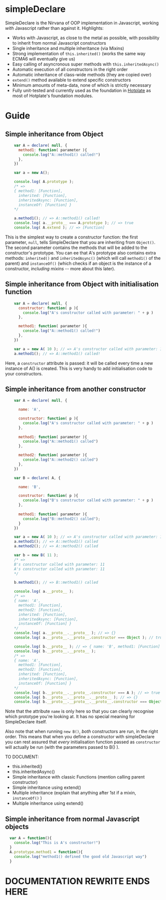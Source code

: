 simpleDeclare
=============

SimpleDeclare is the Nirvana of OOP implementation in Javascript, working _with_ Javascript rather than against it. Highlights:

* Works with Javascript, as close to the metal as possible, with possibility to inherit from normal Javascript constructors
* Single inheritance and multiple inheritance (via Mixins)
* Strong implementation of `this.inherited()` (works the same way ECMA6 will eventually give us)
* Easy calling of asyncronous super methods with `this.inheritedAsync()`
* Automatic execution of all constructors in the right order
* Automatic inheritance of class-wide methods (they are copied over)
* `extend()` method available to extend specific constructors 
* Minimum amounts of meta-data, none of which is strictly necessary
* Fully unit-tested and currently used as the foundation in [Hotplate](https://github.com/mercmobily/hotplate) as most of Hotplate's foundation modules.

# Guide

## Simple inheritance from Object

````Javascript
    var A = declare( null, {
      method1: function( parameter ){
        console.log("A::method1() called!")
      },
    })

    var a = new A();

    console.log( A.prototype ); 
    /* =>
    { method1: [Function],
      inherited: [Function],
      inheritedAsync: [Function],
      instanceOf: [Function] }
    */

    a.method1(); // => A::method1() called!
    console.log( a.__proto__ === A.prototype ); // => true
    console.log( A.extend ); // => [Function]
````

This is the simplest way to create a constructor function: the first parameter, `null`, tells SimpleDeclare that you are inheriting from `Object()`. The second parameter contains the methods that will be added to the constructor's prototype.
You can ee that A's prototype also contains extra methods: `inherited()` and `inheritedAsync()` (which will call `method1()` of the parent) and `instanceOf()` (which checks if an object is the instance of a constructor, _including mixins_ -- more about this later).


## Simple inheritance from Object with initialisation function

````Javascript
    var A = declare( null, {
      constructor: function( p ){
        console.log("A's constructor called with parameter: " + p )
      },

      method1: function( parameter ){
        console.log("A::method1() called!")
      },
    })

    var a = new A( 10 ); // => A's constructor called with parameter: 10
    a.method1(); // => A::method1() called!
````

Here, a `constructor` attribute is passed: it will be called every time a new instance of A() is created. This is very handy to add initialisation code to your constructors.

## Simple inheritance from another constructor

````Javascript
    var A = declare( null, {

      name: 'A',

      constructor: function( p ){
        console.log("A's constructor called with parameter: " + p )
      },
 
      method1: function( parameter ){
        console.log("A::method1() called")
      },

      method2: function( parameter ){
        console.log("A::method2() called")
      },
    })

    var B = declare( A, {

      name: 'B',

      constructor: function( p ){
        console.log("B's constructor called with parameter: " + p )
      },
 
      method1: function( parameter ){
        console.log("B::method2() called");
      }
    })

    var a = new A( 10 ); // => A's constructor called with parameter: 10
    a.method1(); // => A::method1() called
    a.method2(); // => A::method2() called

    var b = new B( 11 );
    /* =>
    B's constructor called with parameter: 11
    A's constructor called with parameter: 11
    */

    b.method1(); // => B::method1() called

    console.log( a.__proto__ );
    /* =>
    { name: 'A',
      method1: [Function],
      method2: [Function],
      inherited: [Function],
      inheritedAsync: [Function],
      instanceOf: [Function] }
    */
    console.log( a.__proto__.__proto__ ); // => {}
    console.log( a.__proto__.__proto__.constructor === Object ); // true

    console.log( b.__proto__ ); // => { name: 'B', method1: [Function] }
    console.log( b.__proto__.__proto__ );
    /* =>
    { name: 'A',
      method1: [Function],
      method2: [Function],
      inherited: [Function],
      inheritedAsync: [Function],
      instanceOf: [Function] }
    */
    console.log( b.__proto__.__proto__.constructor === A ); // => true
    console.log( b.__proto__.__proto__.__proto__ ); // => {}
    console.log( b.__proto__.__proto__.__proto__.constructor === Object ); // => true 
````

Note that the attribute `name` is only here so that you can clearly recognise which prototype you're looking at. It has no special meaning for SimpleDeclare itself.

Also note that when running `new B()`, _both_ constructors are run, in the right order. This means that when you define a constructor with simpleDeclare you can rest assured that _every_ initialisation function passed as `constructor` will actually be run (with the parameters passed to B() ).


TO DOCUMENT:

* this.inherited()
* this.inheritedAsync()
* Simple inheritance with classic Functions (mention calling parent constructor)
* Simple inheritance using extend()
* Multiple inheritance (explain that anything after 1st if a mixin, `instanceOf()` )
* Multiple inheritance using extend()

## Simple inheritance from normal Javascript objects

````Javascript
  var A = function(){
    console.log("This is A's constructor!")
  }
  A.prototype.method1 = function(){
    console.log("method1() defined the good old Javascript way")
  }
````

# DOCUMENTATION REWRITE ENDS HERE


````Javascript
````

````Javascript
````

````Javascript
````

